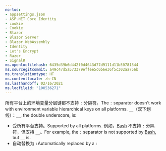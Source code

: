 ```yaml
---
no-loc:
- appsettings.json
- ASP.NET Core Identity
- cookie
- Cookie
- Blazor
- Blazor Server
- Blazor WebAssembly
- Identity
- Let's Encrypt
- Razor
- SignalR
ms.openlocfilehash: 6435d39b6d442f0d4643d77d9111d11b50781544
ms.sourcegitcommit: a49c47d5a573379effee5c6b6e36f5c302aa756b
ms.translationtype: HT
ms.contentlocale: zh-CN
ms.lasthandoff: 02/16/2021
ms.locfileid: "100536271"
---
```

<span data-ttu-id="07dda-101">所有平台上的环境变量分层键都不支持 `:` 分隔符。</span><span class="sxs-lookup"><span data-stu-id="07dda-101">The `:` separator doesn't work with environment variable hierarchical keys on all platforms.</span></span> <span data-ttu-id="07dda-102">`__`（双下划线）：</span><span class="sxs-lookup"><span data-stu-id="07dda-102">`__`, the double underscore, is:</span></span>

* <span data-ttu-id="07dda-103">受所有平台支持。</span><span class="sxs-lookup"><span data-stu-id="07dda-103">Supported by all platforms.</span></span> <span data-ttu-id="07dda-104">例如，[Bash](https://linuxhint.com/bash-environment-variables/) 不支持 `:` 分隔符，但支持 `__`。</span><span class="sxs-lookup"><span data-stu-id="07dda-104">For example, the `:` separator is not supported by [Bash](https://linuxhint.com/bash-environment-variables/), but `__` is.</span></span>
* <span data-ttu-id="07dda-105">自动替换为 `:`</span><span class="sxs-lookup"><span data-stu-id="07dda-105">Automatically replaced by a `:`</span></span>